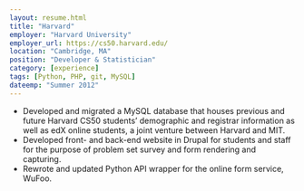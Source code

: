 ```yaml
---
layout: resume.html
title: "Harvard"
employer: "Harvard University"
employer_url: https://cs50.harvard.edu/
location: "Cambridge, MA"
position: "Developer & Statistician"
category: [experience]
tags: [Python, PHP, git, MySQL]
dateemp: "Summer 2012"
---
```


* Developed and migrated a MySQL database that houses previous and future Harvard CS50 students’ demographic and registrar information as well as edX online students, a joint venture between Harvard and MIT.
* Developed front- and back-end website in Drupal for students and staff for the purpose of problem set survey and form rendering and capturing.
* Rewrote and updated Python API wrapper for the online form service, WuFoo.
